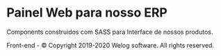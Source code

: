 # Painel Web para nosso ERP

Components construidos com SASS para Interface de nossos produtos.


Front-end  - © Copyright 2019-2020 Welog software. All rights reserved.
